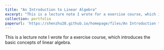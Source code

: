 ```yaml
---
title: "An Introduction to Linear Algebra"
excerpt: "This is a lecture note I wrote for a exercise course, which introduces the basic concepts of linear algebra."
collection: portfolio
paperurl: 'https://shenzhu28.github.io/homepage/files/An Introduction to Linear Algebra.pdf'
---
```


This is a lecture note I wrote for a exercise course, which introduces the basic concepts of linear algebra.
